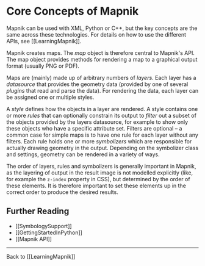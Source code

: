 # Core Concepts of Mapnik

Mapnik can be used with XML, Python or C++, but the key concepts are the same across these technologies. For details on how to use the different APIs, see [[LearningMapnik]].

Mapnik creates maps. The *map* object is therefore central to Mapnik's API. The map object provides methods for rendering a map to a graphical output format (usually PNG or PDF).

Maps are (mainly) made up of arbitrary numbers of *layers*. Each layer has a *datasource* that provides the geometry data (provided by one of several *plugins* that read and parse the data). For rendering the data, each layer can be assigned one or multiple styles.

A *style* defines how the objects in a layer are rendered. A style contains one or more *rules* that can optionally constrain its output to *filter* out a subset of the objects provided by the layers datasource, for example to show only these objects who have a specific attribute set. Filters are optional – a common case for simple maps is to have one rule for each layer without any filters. Each rule holds one or more *symbolizers* which are responsible for actually drawing geometry in the output. Depending on the symbolizer class and settings, geometry can be rendered in a variety of ways.

The order of layers, rules and symbolizers is generally important in Mapnik, as the layering of output in the result image is not modelled explicitly (like, for example the `z-index` property in CSS), but determined by the order of these elements. It is therefore important to set these elements up in the correct order to produce the desired results.

## Further Reading

- [[SymbologySupport]]
- [[GettingStartedInPython]]
- [[Mapnik API]] 

---
Back to [[LearningMapnik]]